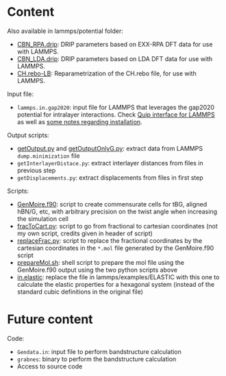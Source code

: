# Content

Also available in lammps/potential folder:
- [CBN_RPA.drip](./CBN_RPA.drip): DRIP parameters based on EXX-RPA DFT data for use with LAMMPS.  
- [CBN_LDA.drip](./CBN_LDA.drip): DRIP parameters based on LDA DFT data for use with LAMMPS. 
- [CH.rebo-LB](./CH.rebo-LB): Reparametrization of the CH.rebo file, for use with LAMMPS.

Input file:
- `lammps.in.gap2020`: input file for LAMMPS that leverages the gap2020 potential for intralayer interactions. Check [Quip interface for LAMMPS](https://lammps.sandia.gov/doc/pair_quip.html) as well as [some notes regarding installation](quipInstallation.md).

Output scripts:
- [getOutput.py](./getOutput.py) and [getOutputOnlyG.py](./getOutputOnlyG.py): extract data from LAMMPS `dump.minimization` file
- `getInterlayerDistace.py`: extract interlayer distances from files in previous step
- `getDisplacements.py`: extract displacements from files in first step

Scripts:
- [GenMoire.f90](./GenMoire.f90): script to create commensurate cells for tBG, aligned hBN/G, etc, with arbitrary precision on the twist angle when increasing the simulation cell
- [fracToCart.py](./fracToCart.py): script to go from fractional to cartesian coordinates (not my own script, credits given in header of script)
- [replaceFrac.py](./replaceFrac.py): script to replace the fractional coordinates by the cartesian coordinates in the `*.mol` file generated by the GenMoire.f90 script
- [prepareMol.sh](./prepareMol.sh): shell script to prepare the mol file using the GenMoire.f90 output using the two python scripts above
- [in.elastic](./in.elastic): replace the file in lammps/examples/ELASTIC with this one to calculate the elastic properties for a hexagonal system (instead of the standard cubic definitions in the original file)

# Future content
Code:
- `Gendata.in`: input file to perform bandstructure calculation
- `grabnes`: binary to perform the bandstructure calculation
- Access to source code
 
